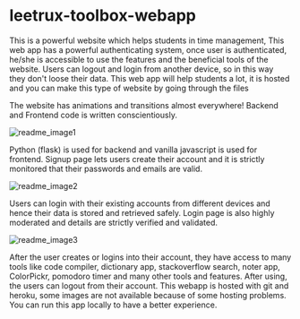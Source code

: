 # leetrux-toolbox-webapp
This is a powerful website which helps students in time management, This web app has a powerful authenticating system, once user is authenticated, he/she is accessible to use the features and the beneficial tools of the website. Users can logout and login from another device, so in this way they don't loose their data. This web app will help students a lot, it is hosted and you can make this type of website by going through the files

The website has animations and transitions almost everywhere! Backend and Frontend code is written conscientiously.

![]()![readme_image1](https://user-images.githubusercontent.com/75807070/126452858-3528014b-9941-40a3-afc3-c66101f356f5.PNG)

Python (flask) is used for backend and vanilla javascript is used for frontend. Signup page lets users create their account and it is strictly monitored that their passwords and emails are valid.

![readme_image2](https://user-images.githubusercontent.com/75807070/126453998-829f1f15-18a9-42ce-92f6-e7566ff73667.PNG)

Users can login with their existing accounts from different devices and hence their data is stored and retrieved safely. Login page is also highly moderated and details are strictly verified and validated.

![readme_image3](https://user-images.githubusercontent.com/75807070/126454385-2b40b464-23eb-4ffc-b880-c38c7ed9e1e3.PNG)

After the user creates or logins into their account, they have access to many tools like code compiler, dictionary app, stackoverflow search, noter app, ColorPickr, pomodoro timer and many other tools and features. After using, the users can logout from their account. This webapp is hosted with git and heroku, some images are not available because of some hosting problems. You can run this app locally to have a better experience.

